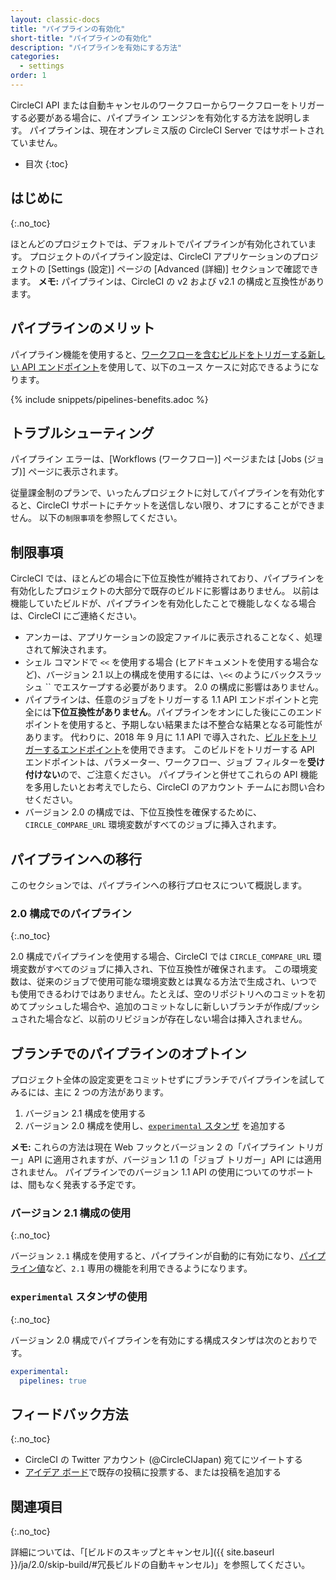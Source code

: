 ```yaml
---
layout: classic-docs
title: "パイプラインの有効化"
short-title: "パイプラインの有効化"
description: "パイプラインを有効にする方法"
categories:
  - settings
order: 1
---
```


CircleCI API または自動キャンセルのワークフローからワークフローをトリガーする必要がある場合に、パイプライン エンジンを有効化する方法を説明します。 パイプラインは、現在オンプレミス版の CircleCI Server ではサポートされていません。

- 目次
{:toc}

## はじめに
{:.no_toc}

ほとんどのプロジェクトでは、デフォルトでパイプラインが有効化されています。 プロジェクトのパイプライン設定は、CircleCI アプリケーションのプロジェクトの [Settings (設定)] ページの [Advanced (詳細)] セクションで確認できます。 **メモ:** パイプラインは、CircleCI の v2 および v2.1 の構成と互換性があります。

## パイプラインのメリット

パイプライン機能を使用すると、[ワークフローを含むビルドをトリガーする新しい API エンドポイント](https://circleci.com/docs/api/#trigger-a-new-build-by-project-preview)を使用して、以下のユース ケースに対応できるようになります。

{% include snippets/pipelines-benefits.adoc %}

## トラブルシューティング

パイプライン エラーは、[Workflows (ワークフロー)] ページまたは [Jobs (ジョブ)] ページに表示されます。

従量課金制のプランで、いったんプロジェクトに対してパイプラインを有効化すると、CircleCI サポートにチケットを送信しない限り、オフにすることができません。 以下の`制限事項`を参照してください。

## 制限事項

CircleCI では、ほとんどの場合に下位互換性が維持されており、パイプラインを有効化したプロジェクトの大部分で既存のビルドに影響はありません。 以前は機能していたビルドが、パイプラインを有効化したことで機能しなくなる場合は、CircleCI にご連絡ください。

- アンカーは、アプリケーションの設定ファイルに表示されることなく、処理されて解決されます。
- シェル コマンドで `<<` を使用する場合 (ヒアドキュメントを使用する場合など)、バージョン 2.1 以上の構成を使用するには、`\<<` のようにバックスラッシュ `` でエスケープする必要があります。 2.0 の構成に影響はありません。
- パイプラインは、任意のジョブをトリガーする 1.1 API エンドポイントと完全には**下位互換性がありません**。パイプラインをオンにした後にこのエンドポイントを使用すると、予期しない結果または不整合な結果となる可能性があります。 代わりに、2018 年 9 月に 1.1 API で導入された、[ビルドをトリガーするエンドポイント](https://circleci.com/docs/api/#trigger-a-new-build-by-project-preview)を使用できます。 このビルドをトリガーする API エンドポイントは、パラメーター、ワークフロー、ジョブ フィルターを**受け付けない**ので、ご注意ください。 パイプラインと併せてこれらの API 機能を多用したいとお考えでしたら、CircleCI のアカウント チームにお問い合わせください。
- バージョン 2.0 の構成では、下位互換性を確保するために、`CIRCLE_COMPARE_URL` 環境変数がすべてのジョブに挿入されます。

## パイプラインへの移行

このセクションでは、パイプラインへの移行プロセスについて概説します。

### 2.0 構成でのパイプライン
{:.no_toc}

2.0 構成でパイプラインを使用する場合、CircleCI では `CIRCLE_COMPARE_URL` 環境変数がすべてのジョブに挿入され、下位互換性が確保されます。 この環境変数は、従来のジョブで使用可能な環境変数とは異なる方法で生成され、いつでも使用できるわけではありません。たとえば、空のリポジトリへのコミットを初めてプッシュした場合や、追加のコミットなしに新しいブランチが作成/プッシュされた場合など、以前のリビジョンが存在しない場合は挿入されません。

## ブランチでのパイプラインのオプトイン

プロジェクト全体の設定変更をコミットせずにブランチでパイプラインを試してみるには、主に 2 つの方法があります。

1. バージョン 2.1 構成を使用する
2. バージョン 2.0 構成を使用し、[`experimental` スタンザ](#experimental-スタンザの使用) を追加する

**メモ:** これらの方法は現在 Web フックとバージョン 2 の「パイプライン トリガー」API に適用されますが、バージョン 1.1 の「ジョブ トリガー」API には適用されません。 パイプラインでのバージョン 1.1 API の使用についてのサポートは、間もなく発表する予定です。

### バージョン 2.1 構成の使用
{:.no_toc}

バージョン `2.1` 構成を使用すると、パイプラインが自動的に有効になり、[パイプライン値](https://circleci.com/ja/docs/2.0/pipeline-variables/#パイプライン値)など、`2.1` 専用の機能を利用できるようになります。

### `experimental` スタンザの使用
{:.no_toc}

バージョン 2.0 構成でパイプラインを有効にする構成スタンザは次のとおりです。

```yaml
experimental:
  pipelines: true
```

## フィードバック方法
{:.no_toc}

- CircleCI の Twitter アカウント (@CircleCIJapan) 宛てにツイートする
- [アイデア ボード](https://ideas.circleci.com/)で既存の投稿に投票する、または投稿を追加する

## 関連項目
{:.no_toc}

詳細については、「[ビルドのスキップとキャンセル]({{ site.baseurl }}/ja/2.0/skip-build/#冗長ビルドの自動キャンセル)」を参照してください。
